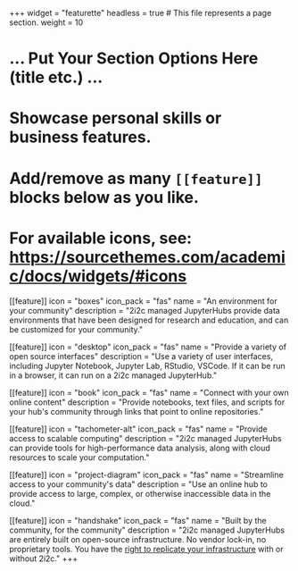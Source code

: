 +++
widget = "featurette"
headless = true  # This file represents a page section.
weight = 10

# ... Put Your Section Options Here (title etc.) ...

# Showcase personal skills or business features.
# Add/remove as many `[[feature]]` blocks below as you like.
# For available icons, see: https://sourcethemes.com/academic/docs/widgets/#icons
[[feature]]
  icon = "boxes"
  icon_pack = "fas"
  name = "An environment for your community"
  description = "2i2c managed JupyterHubs provide data environments that have been designed for research and education, and can be customized for your community."

[[feature]]
  icon = "desktop"
  icon_pack = "fas"
  name = "Provide a variety of open source interfaces"
  description = "Use a variety of user interfaces, including Jupyter Notebook, Jupyter Lab, RStudio, VSCode. If it can be run in a browser, it can run on a 2i2c managed JupyterHub."

[[feature]]
  icon = "book"
  icon_pack = "fas"
  name = "Connect with your own online content"
  description = "Provide notebooks, text files, and scripts for your hub's community through links that point to online repositories."

[[feature]]
  icon = "tachometer-alt"
  icon_pack = "fas"
  name = "Provide access to scalable computing"
  description = "2i2c managed JupyterHubs can provide tools for high-performance data analysis, along with cloud resources to scale your computation."

[[feature]]
  icon = "project-diagram"
  icon_pack = "fas"
  name = "Streamline access to your community's data"
  description = "Use an online hub to provide access to large, complex, or otherwise inaccessible data in the cloud."

[[feature]]
  icon = "handshake"
  icon_pack = "fas"
  name = "Built by the community, for the community"
  description = "2i2c managed JupyterHubs are entirely built on open-source infrastructure. No vendor  lock-in, no proprietary tools. You have the [right to replicate your infrastructure](/right-to-replicate) with or without 2i2c."
+++
